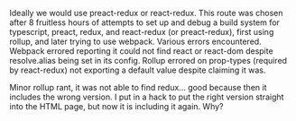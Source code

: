 
Ideally we would use preact-redux or react-redux.  This route was chosen after 8 fruitless hours of attempts to set up and debug a build system for typescript, preact, redux, and react-redux (or preact-redux), first using rollup, and later trying to use webpack.  Various errors encountered.  Webpack errored reporting it could not find react or react-dom despite resolve.alias being set in its config.  Rollup errored on prop-types (required by react-redux) not exporting a default value despite claiming it was.

Minor rollup rant, it was not able to find redux... good because then it includes the wrong version.  I put in a hack to put the right version straight into the HTML page, but now it is including it again.  Why?
